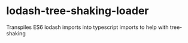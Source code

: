 # lodash-tree-shaking-loader
Transpiles ES6 lodash imports into typescript imports to help with tree-shaking
